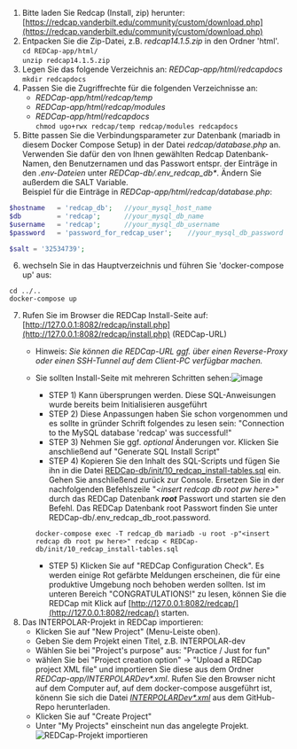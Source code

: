   1. Bitte laden Sie Redcap (Install, zip) herunter: [https://redcap.vanderbilt.edu/community/custom/download.php](https://redcap.vanderbilt.edu/community/custom/download.php)
  1. Entpacken Sie die Zip-Datei, z.B. _redcap14.1.5.zip_ in den Ordner 'html'. \
    ``` cd REDCap-app/html/ ``` \
    ``` unzip redcap14.1.5.zip ```
  1. Legen Sie das folgende Verzeichnis an: _REDCap-app/html/redcapdocs_ \
    ``` mkdir redcapdocs ```
  1. Passen Sie die Zugriffrechte für die folgenden Verzeichnisse an:
     * _REDCap-app/html/redcap/temp_
     * _REDCap-app/html/redcap/modules_
     * _REDCap-app/html/redcapdocs_ \
  ``` chmod ugo+rwx redcap/temp redcap/modules redcapdocs ```
  1. Bitte passen Sie die Verbindungsparameter zur Datenbank (mariadb in diesem Docker Compose Setup) in der Datei _redcap/database.php_ an. Verwenden Sie dafür den von Ihnen gewählten Redcap Datenbank-Namen, den Benutzernamen und das Passwort entspr. der Einträge in den _.env-Dateien_ unter _REDCap-db/.env_redcap_db*_. Ändern Sie außerdem die SALT Variable. \
  Beispiel für die Einträge in _REDCap-app/html/redcap/database.php_:
  ```php
  $hostname   = 'redcap_db';   //your_mysql_host_name
  $db         = 'redcap';      //your_mysql_db_name
  $username   = 'redcap';      //your_mysql_db_username
  $password   = 'password_for_redcap_user';    //your_mysql_db_password
  ```
  ```php
  $salt = '32534739';
  ```
  6. wechseln Sie in das Hauptverzeichnis und führen Sie 'docker-compose up' aus:
  ```console
  cd ../..
  docker-compose up
  ```
  7. Rufen Sie im Browser die REDCap Install-Seite auf: [http://127.0.0.1:8082/redcap/install.php](http://127.0.0.1:8082/redcap/install.php) (REDCap-URL)
     * Hinweis: _Sie können die REDCap-URL ggf. über einen Reverse-Proxy oder einen SSH-Tunnel auf dem Client-PC verfügbar machen._
     * Sie sollten Install-Seite mit mehreren Schritten sehen:![image](https://github.com/medizininformatik-initiative/INTERPOLAR/assets/11329281/1b442942-cac8-4378-acc6-446d61956f8d)

        * STEP 1) Kann übersprungen werden. Diese SQL-Anweisungen wurde bereits beim Initialisieren ausgeführt
        * STEP 2) Diese Anpassungen haben Sie schon vorgenommen und es sollte in gründer Schrift folgendes zu lesen sein: "Connection to the MySQL database 'redcap' was successful!"
        * STEP 3) Nehmen Sie ggf. _optional_ Änderungen vor. Klicken Sie anschließend auf "Generate SQL Install Script"
        * STEP 4) Kopieren Sie den Inhalt des SQL-Scripts und fügen Sie ihn in die Datei [REDCap-db/init/10_redcap_install-tables.sql](REDCap-db/init/10_redcap_install-tables.sql) ein. Gehen Sie anschließend zurück zur Console. Ersetzen Sie in der nachfolgenden Befehlszeile "_\<insert redcap db root pw here\>_" durch das REDCap Datenbank **_root_** Passwort und starten sie den Befehl. Das REDCap Datenbank root Passwort finden Sie unter REDCap-db/.env_redcap_db_root.password.
         ```
         docker-compose exec -T redcap_db mariadb -u root -p"<insert redcap db root pw here>" redcap < REDCap-db/init/10_redcap_install-tables.sql
         ```
        * STEP 5) Klicken Sie auf "REDCap Configuration Check". Es werden einige Rot gefärbte Meldungen erscheinen, die für eine produktive Umgebung noch behoben werden sollten. Ist im unteren Bereich "CONGRATULATIONS!" zu lesen, können Sie die REDCap mit Klick auf [http://127.0.0.1:8082/redcap/](http://127.0.0.1:8082/redcap/) starten.
  1. Das INTERPOLAR-Projekt in REDCap importieren:
     * Klicken Sie auf "New Project" (Menu-Leiste oben).
     * Geben Sie dem Projekt einen Titel, z.B. INTERPOLAR-dev
     * Wählen Sie bei "Project's purpose" aus: "Practice / Just for fun"
     * wählen Sie bei "Project creation option" &rarr; "Upload a REDCap project XML file" und importieren Sie diese aus dem Ordner _REDCap-app/INTERPOLARDev*.xml_. Rufen Sie den Browser nicht auf dem Computer auf, auf dem docker-compose ausgeführt ist, könenn Sie sich die Datei _[INTERPOLARDev*.xml](https://github.com/medizininformatik-initiative/INTERPOLAR/blob/main/REDCap-app/INTERPOLARDev_2024-02-15_1502.REDCap.xml)_ aus dem GitHub-Repo herunterladen.
     * Klicken Sie auf "Create Project"
     * Unter "My Projects" einscheint nun das angelegte Projekt.
     ![REDCap-Projekt importieren](https://github.com/medizininformatik-initiative/INTERPOLAR/assets/11329281/0bfc855c-8586-4c82-8d58-84615ccb1a8f)


[//]: # (Zurück zur Install-Anleitung einfügen)
[//]: # (Doku für die Verwendung des REDCap INTERPOLAR-Projektes hier Verweis darauf einfügen)
